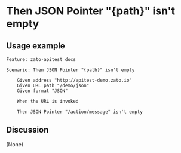 
Then JSON Pointer "{path}" isn't empty
=============================================================================================================

Usage example
-------------

```
Feature: zato-apitest docs

Scenario: Then JSON Pointer "{path}" isn't empty

    Given address "http://apitest-demo.zato.io"
    Given URL path "/demo/json"
    Given format "JSON"

    When the URL is invoked

    Then JSON Pointer "/action/message" isn't empty
```

Discussion
----------

(None)